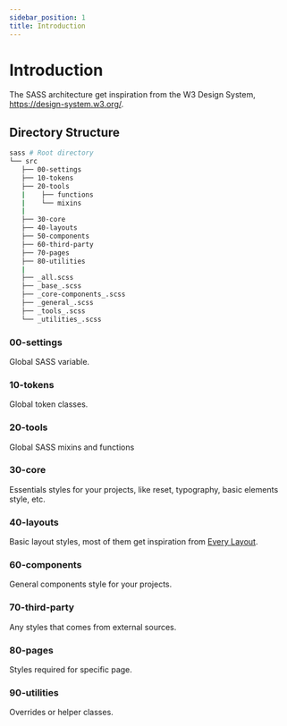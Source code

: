 ```yaml
---
sidebar_position: 1
title: Introduction
---
```

# Introduction
The SASS architecture get inspiration from the W3 Design System, https://design-system.w3.org/.

## Directory Structure
```bash
sass # Root directory
└── src
   ├── 00-settings
   ├── 10-tokens
   ├── 20-tools
   |    ├── functions
   |    └── mixins
   |
   ├── 30-core
   ├── 40-layouts
   ├── 50-components
   ├── 60-third-party
   ├── 70-pages
   ├── 80-utilities
   |
   ├── _all.scss
   ├── _base_.scss
   ├── _core-components_.scss
   ├── _general_.scss
   ├── _tools_.scss
   └── _utilities_.scss
```

### 00-settings
Global SASS variable.

### 10-tokens
Global token classes.

### 20-tools
Global SASS mixins and functions

### 30-core
Essentials styles for your projects, like reset, typography, basic elements style, etc.

### 40-layouts
Basic layout styles, most of them get inspiration from [Every Layout](https://every-layout.dev/).

### 60-components
General components style for your projects.

### 70-third-party
Any styles that comes from external sources.

### 80-pages
Styles required for specific page.

### 90-utilities
Overrides or helper classes.
